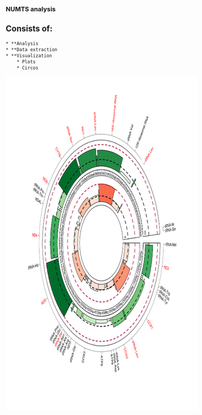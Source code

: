 ### NUMTS analysis

## Consists of: 
	* **Analysis  
	* **Data extraction  
	* **Visualization  
		* Plots  
		* Circos  

<img alt="alt_text" width="880px" height="880px" src="Plots/knonwn_numts_circos_vs_RILs.svg"/>
